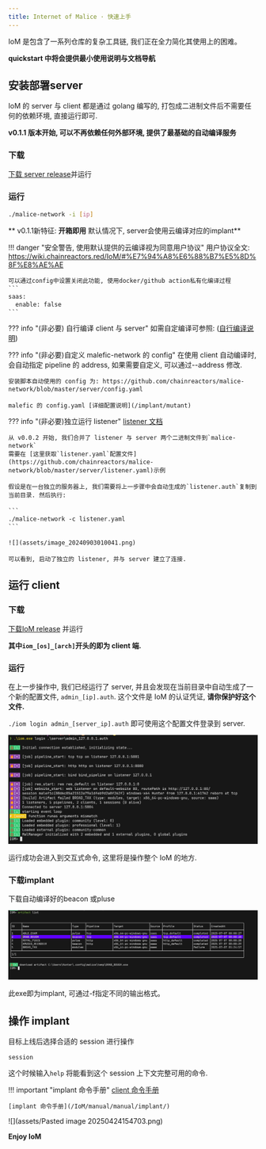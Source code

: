 ```yaml
---
title: Internet of Malice · 快速上手
---
```


IoM 是包含了一系列仓库的复杂工具链, 我们正在全力简化其使用上的困难。

**quickstart 中将会提供最小使用说明与文档导航**


## 安装部署server

IoM 的 server 与 client 都是通过 golang 编写的, 打包成二进制文件后不需要任何的依赖环境, 直接运行即可.

**v0.1.1 版本开始, 可以不再依赖任何外部环境, 提供了最基础的自动编译服务**

### 下载

[下载 server release](https://github.com/chainreactors/malice-network/releases/latest)并运行

### 运行

```sh
./malice-network -i [ip]
```

** v0.1.1新特征: **开箱即用** 默认情况下, server会使用云编译对应的implant**

!!! danger "安全警告, 使用默认提供的云编译视为同意用户协议"
	用户协议全文: https://wiki.chainreactors.red/IoM/#%E7%94%A8%E6%88%B7%E5%8D%8F%E8%AE%AE
	
	可以通过config中设置关闭此功能, 使用docker/github action私有化编译过程
	```
	saas:  
	  enable: false  
	```

??? info "(非必要) 自行编译 client 与 server"
	如需自定编译可参照: ([自行编译说明](/IoM/guideline/develop/))


??? info "(非必要)自定义 malefic-network 的 config"
	在使用 client 自动编译时, 会自动指定 pipeline 的 address, 如果需要自定义, 可以通过--address 修改.
	
	安装脚本自动使用的 config 为: https://github.com/chainreactors/malice-network/blob/master/server/config.yaml
	
	malefic 的 config.yaml [详细配置说明](/implant/mutant)


??? info "(非必要)独立运行 listener"
	[listener 文档](/IoM/guideline/listener/#独立部署listener)
	
	从 v0.0.2 开始, 我们合并了 listener 与 server 两个二进制文件到`malice-network`
	需要在 [这里获取`listener.yaml`配置文件](https://github.com/chainreactors/malice-network/blob/master/server/listener.yaml)示例
	
	假设是在一台独立的服务器上, 我们需要将上一步骤中会自动生成的`listener.auth`复制到当前目录. 然后执行:
	
	```
	./malice-network -c listener.yaml
	```
	
	![](assets/image_20240903010041.png)
	
	可以看到, 启动了独立的 listener, 并与 server 建立了连接.

## 运行 client

### 下载

[下载IoM release](https://github.com/chainreactors/malice-network/releases/latest) 并运行

**其中`iom_[os]_[arch]`开头的即为 client 端.**

### 运行

在上一步操作中, 我们已经运行了 server, 并且会发现在当前目录中自动生成了一个新的配置文件, `admin_[ip].auth`. 这个文件是 IoM 的认证凭证, **请你保护好这个文件.**

`./iom login admin_[server_ip].auth` 即可使用这个配置文件登录到 server.

![](assets/Pasted%20image%2020250707014504.png)

运行成功会进入到交互式命令, 这里将是操作整个 IoM 的地方.

### 下载implant

下载自动编译好的beacon 或pluse

![](assets/Pasted%20image%2020250707014651.png)

此exe即为implant, 可通过-f指定不同的输出格式。
## 操作 implant

目标上线后选择合适的 session 进行操作

```
session
```

这个时候输入`help` 将能看到这个 session 上下文完整可用的命令.

!!! important "implant 命令手册"
	[client 命令手册](/IoM/manual/manual/client/)
	
	[implant 命令手册](/IoM/manual/manual/implant/)

![](assets/Pasted image 20250424154703.png)

**Enjoy IoM**
